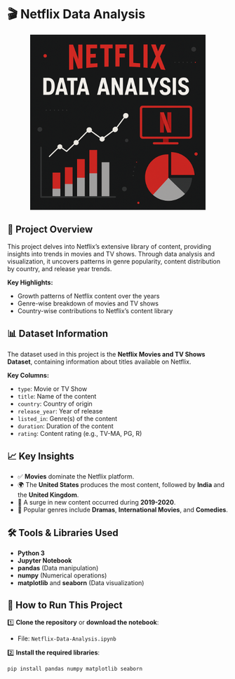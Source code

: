 # 🎬 Netflix Data Analysis

<p align="center">
  <img src="netflix.png" width="400" alt="Netflix Data Analysis Visualization">
</p>

## 📌 Project Overview
This project delves into Netflix’s extensive library of content, providing insights into trends in movies and TV shows. Through data analysis and visualization, it uncovers patterns in genre popularity, content distribution by country, and release year trends.

**Key Highlights:**
- Growth patterns of Netflix content over the years
- Genre-wise breakdown of movies and TV shows
- Country-wise contributions to Netflix’s content library

## 📊 Dataset Information

The dataset used in this project is the **Netflix Movies and TV Shows Dataset**, containing information about titles available on Netflix.

**Key Columns:**
- `type`: Movie or TV Show
- `title`: Name of the content
- `country`: Country of origin
- `release_year`: Year of release
- `listed_in`: Genre(s) of the content
- `duration`: Duration of the content
- `rating`: Content rating (e.g., TV-MA, PG, R)

## 📈 Key Insights

- ✅ **Movies** dominate the Netflix platform.
- 🌍 The **United States** produces the most content, followed by **India** and the **United Kingdom**.
- 📅 A surge in new content occurred during **2019-2020**.
- 🎥 Popular genres include **Dramas**, **International Movies**, and **Comedies**.

## 🛠️ Tools & Libraries Used

- **Python 3**
- **Jupyter Notebook**
- **pandas** (Data manipulation)
- **numpy** (Numerical operations)
- **matplotlib** and **seaborn** (Data visualization)

## 🚀 How to Run This Project

1️⃣ **Clone the repository** or **download the notebook**:
- File: `Netflix-Data-Analysis.ipynb`

2️⃣ **Install the required libraries**:
```bash
pip install pandas numpy matplotlib seaborn

